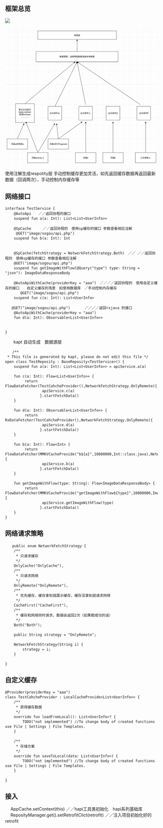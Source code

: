 


 






## 框架总览 ##
[![](https://jitpack.io/v/MJLblabla/hapiReposity.svg)](https://jitpack.io/#MJLblabla/hapiReposity)

![此处输入图片的描述][1]

使用注解生成respotity层
手动控制缓存更加灵活，如先返回缓存数据再返回最新数据（回调两次），手动控制内存缓存等


## 网络接口 ##



    interface TestService {
        @AutoApi　　／／返回协程的接口
        suspend fun a(a: Int): List<List<UserInfo>>

        @SpCache　　  ／／返回协程的　使用sp缓存的接口 参数查看相应注解
         @GET("image/sogou/api.php")
        suspend fun b(a: Int): Int


        @SpCache(fetchStrategy = NetworkFetchStrategy.Both)　／／ ／／返回协程的　使用sp缓存的接口 参数查看相应注解
        @GET("image/sogou/api.php")
        suspend fun getImageWithFlow(@Query("type") type: String = "json"): ImageDataResponseBody

        @AutoApiWithCache(providerKey = "aaa")　／／／／返回协程的　使用自定义缓存的接口　　自定义缓存的场景　如使用数据库　／手动控制内存缓存
           @GET("image/sogou/api.php")
        suspend fun c(a: Int): List<UserInfo>

       @GET("image/sogou/api.php")　　　　／／／／返回rxjava 的接口　
        @AutoApiWithCache(providerKey = "aaa")
        fun d(a: Int): Observable<List<UserInfo>>


    }

　　kapt 自动生成　数据源层

    　　/**
     * This file is generated by kapt, please do not edit this file */
    open class TestReposity : BaseReposity<TestService>() {
        suspend fun a(a: Int): List<List<UserInfo>> = apiService.a(a)

        fun c(a: Int): Flow<List<UserInfo>> {
             return FlowDataFetcher(TestCahcheProvider(),NetworkFetchStrategy.OnlyRemote){
                     apiService.c(a)
                    }.startFetchData()
        }

        fun d(a: Int): Observable<List<UserInfo>> {
             return RxDataFetcher(TestCahcheProvider(),NetworkFetchStrategy.OnlyRemote){
                     apiService.d(a)
                    }.startFetchData()
        }

        fun b(a: Int): Flow<Int> {
             return FlowDataFetcher(MMKVCacheProvide("b${a}",10800000,Int::class.java),NetworkFetchStrategy.CacheFirst){
                     apiService.b(a)
                    }.startFetchData()
        }

        fun getImageWithFlow(type: String): Flow<ImageDataResponseBody> {
             return FlowDataFetcher(MMKVCacheProvide("getImageWithFlow${type}",10800000,ImageDataResponseBody::class.java),NetworkFetchStrategy.Both){
                     apiService.getImageWithFlow(type)
                    }.startFetchData()
        }
    }

## 网络请求策略 ##

    　　public enum NetworkFetchStrategy {
        /**
         * 只请求缓存
         */
        OnlyCache("OnlyCache"),
        /**
         * 只请求网络
         */
        OnlyRemote("OnlyRemote"),
        /**
         * 优先缓存，缓存拿到就展示缓存，缓存没拿到就请求网络
         */
        CacheFirst("CacheFirst"),
        /**
         * 缓存和网络同时请求，数据会返回2次（如果都成功的话）
         */
        Both("Both");

        public String strategy = "OnlyRemote";

        NetworkFetchStrategy(String i) {
            strategy = i;
        }

    }
## 自定义缓存 ##

    @Provider(providerKey = "aaa")
    class TestCahcheProvider : LocalCacheProvide<List<UserInfo>> {
        /**
         * 获得缓存数据
         */
        override fun loadFromLocal(): List<UserInfo>? {
            TODO("not implemented") //To change body of created functions use File | Settings | File Templates.
        }

        /**
         * 存储方案
         */
        override fun saveToLocal(data: List<UserInfo>) {
            TODO("not implemented") //To change body of created functions use File | Settings | File Templates.
        }

    }


## 接入 ##
　  AppCache.setContext(this) ／／hapi工具类初始化　hapi系列基础库
　  ReposityManager.get().setRetrofitClict(retrofit) ／／注入项目初始化好的retrofit
　


  [1]: https://github.com/MJLblabla/hapiVm/blob/latest_branch/img/ic.png